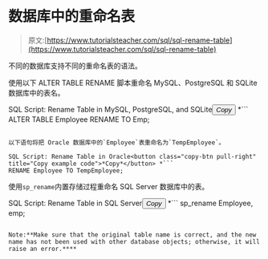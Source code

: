 # 数据库中的重命名表

> 原文:[https://www.tutorialsteacher.com/sql/sql-rename-table](https://www.tutorialsteacher.com/sql/sql-rename-table)

不同的数据库支持不同的重命名表的语法。

使用以下 ALTER TABLE RENAME 脚本重命名 MySQL、PostgreSQL 和 SQLite 数据库中的表名。

SQL Script: Rename Table in MySQL, PostgreSQL, and SQLite<button class="copy-btn pull-right" title="Copy example code">*Copy*</button> *```
ALTER TABLE Employee RENAME TO Emp; 
```

以下语句将把 Oracle 数据库中的`Employee`表重命名为`TempEmployee`。

SQL Script: Rename Table in Oracle<button class="copy-btn pull-right" title="Copy example code">*Copy*</button> *```
RENAME Employee TO TempEmployee; 
```

使用`sp_rename`内置存储过程重命名 SQL Server 数据库中的表。

SQL Script: Rename Table in SQL Server<button class="copy-btn pull-right" title="Copy example code">*Copy*</button> *```
sp_rename Employee, emp; 
```

Note:**Make sure that the original table name is correct, and the new name has not been used with other database objects; otherwise, it will raise an error.****